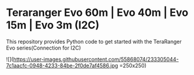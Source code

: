 # Teraranger Evo 60m | Evo 40m | Evo 15m | Evo 3m (I2C)

This repository provides Python code to get started with the TeraRanger Evo series(Connection for I2C)

![](https://user-images.githubusercontent.com/55868074/233305044-7c1aacfc-0948-4233-84be-2f0de7af4586.jpg =250x250)
